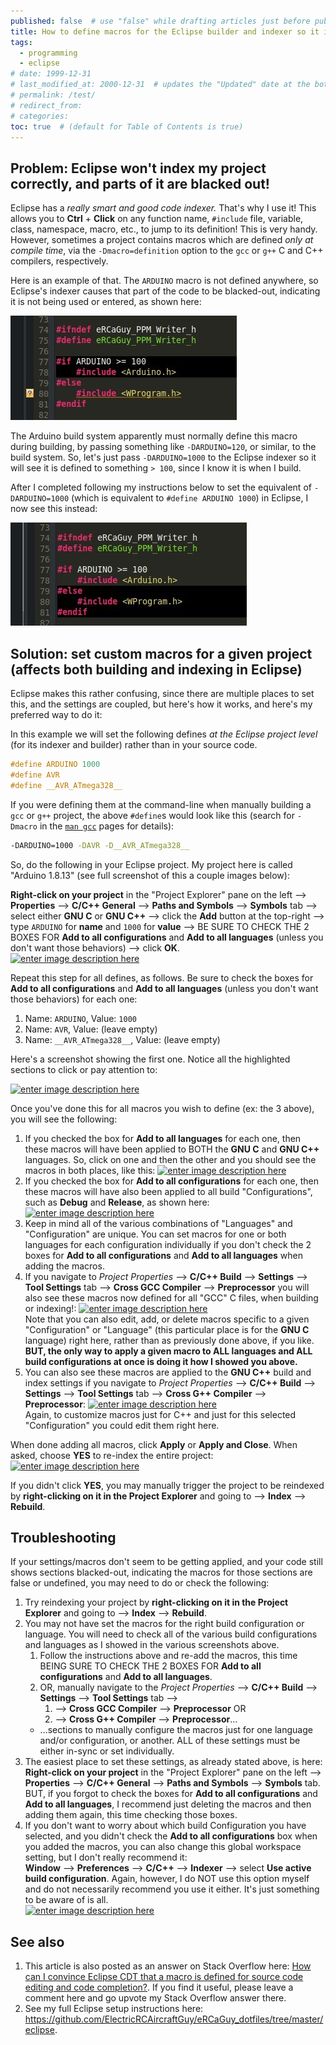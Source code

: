 ```yaml
---
published: false  # use "false" while drafting articles just before publishing
title: How to define macros for the Eclipse builder and indexer so it indexes your code correctly
tags: 
  - programming
  - eclipse
# date: 1999-12-31
# last_modified_at: 2000-12-31  # updates the "Updated" date at the bottom!
# permalink: /test/
# redirect_from: 
# categories: 
toc: true  # (default for Table of Contents is true)
---
```


## Problem: Eclipse won't index my project correctly, and parts of it are blacked out!

Eclipse has a _really smart and good code indexer._ That's why I use it! This allows you to **Ctrl** + **Click** on any function name, `#include` file, variable, class, namespace, macro, etc., to jump to its definition! This is very handy. However, sometimes a project contains macros which are defined _only at compile time_, via the `-Dmacro=definition` option to the `gcc` or `g++` C and C++ compilers, respectively. 

Here is an example of that. The `ARDUINO` macro is not defined anywhere, so Eclipse's indexer causes that part of the code to be blacked-out, indicating it is not being used or entered, as shown here:

[![../assets/images/Selection_082.jpg](../assets/images/Selection_082.jpg)](../assets/images/Selection_082.jpg)

The Arduino build system apparently must normally define this macro during building, by passing something like `-DARDUINO=120`, or similar, to the build system. So, let's just pass `-DARDUINO=1000` to the Eclipse indexer so it will see it is defined to something `> 100`, since I know it is when I build. 

After I completed following my instructions below to set the equivalent of `-DARDUINO=1000` (which is equivalent to `#define ARDUINO 1000`) in Eclipse, I now see this instead:

[![../assets/images/Selection_083.jpg](../assets/images/Selection_083.jpg)](../assets/images/Selection_083.jpg)


## Solution: set custom macros for a given project (affects both building and indexing in Eclipse)

Eclipse makes this rather confusing, since there are multiple places to set this, and the settings are coupled, but here's how it works, and here's my preferred way to do it:

In this example we will set the following defines _at the Eclipse project level_ (for its indexer and builder) rather than in your source code.

<!-- language: lang-cpp -->

```cpp
#define ARDUINO 1000
#define AVR
#define __AVR_ATmega328__
```

If you were defining them at the command-line when manually building a `gcc` or `g++` project, the above `#define`s would look like this (search for `-Dmacro` in the [`man gcc`](https://linux.die.net/man/1/gcc) pages for details):

<!-- language: lang-bash -->

```bash
-DARDUINO=1000 -DAVR -D__AVR_ATmega328__
```

So, do the following in your Eclipse project. My project here is called "Arduino 1.8.13" (see full screenshot of this a couple images below):

**Right-click on your project** in the "Project Explorer" pane on the left --> **Properties** --> **C/C++ General** --> **Paths and Symbols** --> **Symbols** tab --> select either **GNU C** or **GNU C++** --> click the **Add** button at the top-right --> type `ARDUINO` for **name** and `1000` for **value** --> BE SURE TO CHECK THE 2 BOXES FOR **Add to all configurations** and **Add to all languages** (unless you don't want those behaviors) --> click **OK**.  
[![enter image description here][1]][1]

Repeat this step for all defines, as follows. Be sure to check the boxes for **Add to all configurations** and **Add to all languages** (unless you don't want those behaviors) for each one: 

1. Name: `ARDUINO`, Value: `1000`
1. Name: `AVR`, Value: (leave empty)
1. Name: `__AVR_ATmega328__`, Value: (leave empty)

Here's a screenshot showing the first one. Notice all the highlighted sections to click or pay attention to:

[![enter image description here][2]][2]

Once you've done this for all macros you wish to define (ex: the 3 above), you will see the following:

1. If you checked the box for **Add to all languages** for each one, then these macros will have been applied to BOTH the **GNU C** and **GNU C++** languages. So, click on one and then the other and you should see the macros in both places, like this: 
    [![enter image description here][3]][3]
1. If you checked the box for **Add to all configurations** for each one, then these macros will have also been applied to all build "Configurations", such as **Debug** and **Release**, as shown here:
    [![enter image description here][4]][4]
1. Keep in mind all of the various combinations of "Languages" and "Configuration" are unique. You can set macros for one or both languages for each configuration individually if you don't check the 2 boxes for **Add to all configurations** and **Add to all languages** when adding the macros.
1. If you navigate to _Project Properties_ --> **C/C++ Build** --> **Settings** --> **Tool Settings** tab --> **Cross GCC Compiler** --> **Preprocessor** you will also see these macros now defined for all "GCC" C files, when building or indexing!:
    [![enter image description here][5]][5]  
    Note that you can also edit, add, or delete macros specific to a given "Configuration" or "Language" (this particular place is for the **GNU C** language) right here, rather than as previously done above, if you like. **BUT, the only way to apply a given macro to ALL languages and ALL build configurations at once is doing it how I showed you above.**  
1. You can also see these macros are applied to the **GNU C++** build and index settings if you navigate to  _Project Properties_ --> **C/C++ Build** --> **Settings** --> **Tool Settings** tab --> **Cross G++ Compiler** --> **Preprocessor**:
    [![enter image description here][6]][6]  
    Again, to customize macros just for C++ and just for this selected "Configuration" you could edit them right here.

When done adding all macros, click **Apply** or **Apply and Close**. When asked, choose **YES** to re-index the entire project:  
[![enter image description here][7]][7]

If you didn't click **YES**, you may manually trigger the project to be reindexed by **right-clicking on it in the Project Explorer** and going to --> **Index** --> **Rebuild**.


## Troubleshooting

If your settings/macros don't seem to be getting applied, and your code still shows sections blacked-out, indicating the macros for those sections are false or undefined, you may need to do or check the following:

1. Try reindexing your project by **right-clicking on it in the Project Explorer** and going to --> **Index** --> **Rebuild**.
1. You may not have set the macros for the right build configuration or language. You will need to check all of the various build configurations and languages as I showed in the various screenshots above.
    1. Follow the instructions above and re-add the macros, this time BEING SURE TO CHECK THE 2 BOXES FOR **Add to all configurations** and **Add to all languages**.
    1. OR, manually navigate to the _Project Properties_ --> **C/C++ Build** --> **Settings** --> **Tool Settings** tab --> 
        1. --> **Cross GCC Compiler** --> **Preprocessor** OR 
        1. --> **Cross G++ Compiler** --> **Preprocessor**...  
    - ...sections to manually configure the macros just for one language and/or configuration, or another. ALL of these settings must be either in-sync or set individually.
1. The easiest place to set these settings, as already stated above, is here: **Right-click on your project** in the "Project Explorer" pane on the left --> **Properties** --> **C/C++ General** --> **Paths and Symbols** --> **Symbols** tab. BUT, if you forgot to check the boxes for **Add to all configurations** and **Add to all languages**, I recommend just deleting the macros and then adding them again, this time checking those boxes.
1. If you don't want to worry about which build Configuration you have selected, and you didn't check the **Add to all configurations** box when you added the macros, you can also change this global workspace setting, but I don't really recommend it:  
    **Window** --> **Preferences** --> **C/C++** --> **Indexer** --> select **Use active build configuration**. Again, however, I do NOT use this option myself and do not necessarily recommend you use it either. It's just something to be aware of is all.  
    [![enter image description here][8]][8]


## See also
1. This article is also posted as an answer on Stack Overflow here: [How can I convince Eclipse CDT that a macro is defined for source code editing and code completion?](https://stackoverflow.com/a/66094447/4561887). If you find it useful, please leave a comment here and go upvote my Stack Overflow answer there.
1. See my full Eclipse setup instructions here: <https://github.com/ElectricRCAircraftGuy/eRCaGuy_dotfiles/tree/master/eclipse>.

  [1]: https://i.stack.imgur.com/iT9LA.jpg
  [2]: https://i.stack.imgur.com/R7SBA.jpg
  [3]: https://i.stack.imgur.com/jtvR8.png
  [4]: https://i.stack.imgur.com/92sw5.png
  [5]: https://i.stack.imgur.com/TVL01.png
  [6]: https://i.stack.imgur.com/qfXEr.png
  [7]: https://i.stack.imgur.com/9cis2.png
  [8]: https://i.stack.imgur.com/GydZm.png
